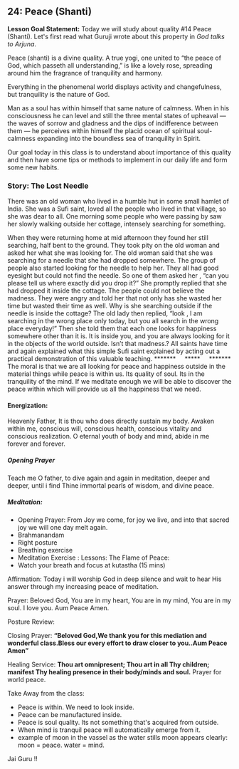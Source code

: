 ## 24: Peace (Shanti)

**Lesson Goal Statement:**
Today we will study about quality #14 Peace (Shanti). Let's first read what Guruji wrote about this property in *God talks to Arjuna*. 

Peace (shanti) is a divine quality. A true yogi, one united to “the peace of God, which passeth all understanding,” is like a lovely rose, spreading around him the fragrance of tranquility and harmony. 

Everything in the phenomenal world displays activity and changefulness, but tranquility is the nature of God. 

Man as a soul has within himself that same nature of calmness. When in his consciousness he can level and still the three mental states of upheaval — the waves of sorrow and gladness and the dips of indifference between them — he perceives within himself the placid ocean of spiritual soul-calmness expanding into the boundless sea of tranquility in Spirit.

Our goal today in this class is to understand about importance of this quality and then have some tips or methods to implement in our daily life and form some new habits. 

### Story: The Lost Needle 

There was an old woman who lived in a humble hut in some small hamlet of India. She was a Sufi saint, loved all the people who lived in that village, so she was dear to all. One morning some people who were passing by saw her slowly walking outside her cottage, intensely searching for something. 

When they were returning home at mid afternoon they found her still searching, half bent to the ground. They took pity on the old woman and asked her what she was looking for. The old woman said that she was searching for a needle that she had dropped somewhere. The group of people also started looking for the needle to help her. They all had good eyesight but could not find the needle. So one of them asked her , “can you please tell us where exactly did you drop it?” She promptly replied that she had dropped it inside the cottage. The people could not believe the madness. They were angry and told her that not only has she wasted her time but wasted their time as well. Why is she searching outside if the needle is inside the cottage? The old lady then replied, “look , I am searching in the wrong place only today, but you all search in the wrong place everyday!” Then she told them that each one looks for happiness somewhere other than it is. It is inside you, and you are always looking for it in the objects of the world outside. Isn’t that madness.? All saints have time and again explained what this simple Sufi saint explained by acting out a practical demonstration of this valuable teaching.
*******     *****     *******
The moral is that we are all looking for peace and happiness outside in the material things while peace is within us. Its quality of soul. Its in the tranquility of the mind. If we meditate enough we will be able to discover the peace within which will provide us all the happiness that we need. 

#### Energization: 
Heavenly Father, It is thou who does directly sustain my body. Awaken within me, conscious will, conscious health, conscious vitality and conscious realization. O eternal youth of body and mind, abide in me forever and forever. 

##### Opening Prayer
Teach me O father, to dive again and again in meditation, deeper and deeper, until i find Thine immortal pearls of wisdom, and divine peace. 

##### Meditation: 
- Opening Prayer: From Joy we come, for joy we live, and into that sacred joy we will one day melt again. 
- Brahmanandam 
- Right posture 
- Breathing exercise 
- Meditation Exercise : Lessons: The Flame of Peace: 
- Watch your breath and focus at kutastha (15 mins)

Affirmation:
Today i will worship God in deep silence and wait to hear His answer through my increasing peace of meditation.  

Prayer: 
Beloved God, You are in my heart, You are in my mind, You are in my soul. I love you. Aum Peace Amen. 

Posture Review: 

Closing Prayer: 
**“Beloved God,We thank you for this mediation and wonderful class.Bless our every effort to draw closer to you..Aum Peace Amen”**

Healing Service: **Thou art omnipresent; Thou art in all Thy children; manifest Thy healing presence in their body/minds and soul.**
Prayer for world peace. 

Take Away from the class: 
- Peace is within. We need to look inside. 
- Peace can be manufactured inside. 
- Peace is soul quality. Its not something that's acquired from outside. 
- When mind is tranquil peace will automatically emerge from it. 
- example of moon in the vassel as the water stills moon appears clearly: moon = peace. water = mind. 

Jai Guru !! 

